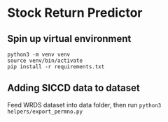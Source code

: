 # Stock Return Predictor

## Spin up virtual environment

```
python3 -m venv venv
source venv/bin/activate
pip install -r requirements.txt
```

## Adding SICCD data to dataset

Feed WRDS dataset into data folder, then run `python3 helpers/export_permno.py`